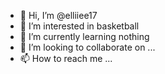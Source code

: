 - 👋 Hi, I’m @elliiee17
- 👀 I’m interested in basketball
- 🌱 I’m currently learning nothing
- 💞️ I’m looking to collaborate on ...
- 📫 How to reach me ...

<!---
elliiee17/elliiee17 is a ✨ special ✨ repository because its `README.md` (this file) appears on your GitHub profile.
You can click the Preview link to take a look at your changes.
--->
